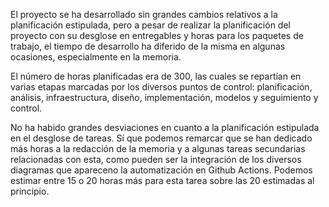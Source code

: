 El proyecto se ha desarrollado sin grandes cambios relativos a la planificación estipulada, pero a pesar de realizar la planificación del proyecto con su desglose en entregables y horas para los paquetes de trabajo, el tiempo de desarrollo ha diferido de la misma en algunas ocasiones, especialmente en la memoria.

El número de horas planificadas era de 300, las cuales se repartían en varias etapas marcadas  por los diversos puntos de control: planificación, análisis, infraestructura, diseño,  implementación, modelos y seguimiento y control.

No ha habido grandes desviaciones en cuanto a la planificación estipulada en el desglose de tareas. Sí que podemos remarcar que se han dedicado más horas a la redacción de la memoria y a algunas tareas secundarias relacionadas con esta, como pueden ser la integración de los diversos diagramas que apareceno la automatización en Github Actions. Podemos estimar entre 15 o 20 horas más para esta tarea sobre las 20 estimadas al principio.



